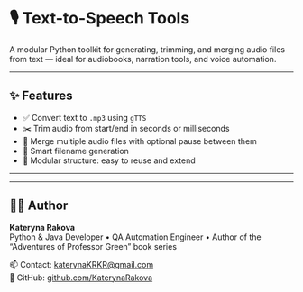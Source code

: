 # 🎙️ Text-to-Speech Tools

A modular Python toolkit for generating, trimming, and merging audio files from text — ideal for audiobooks, narration tools, and voice automation.

---

## ✨ Features

- ✅ Convert text to `.mp3` using `gTTS`
- ✂️ Trim audio from start/end in seconds or milliseconds
- 🔁 Merge multiple audio files with optional pause between them
- 🧠 Smart filename generation
- 📂 Modular structure: easy to reuse and extend

---

---

## 👩‍🎓 Author

**Kateryna Rakova**  
Python & Java Developer • QA Automation Engineer • Author of the “Adventures of Professor Green” book series  

📫 Contact: [katerynaKRKR@gmail.com](mailto:katerynaKRKR@gmail.com)  
🔗 GitHub: [github.com/KaterynaRakova](https://github.com/KaterynaRakova)